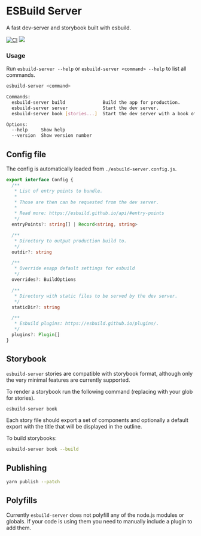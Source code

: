 # ESBuild Server

A fast dev-server and storybook built with esbuild.

[![CI](https://github.com/dxos/esbuild-server/actions/workflows/ci.yaml/badge.svg)](https://github.com/dxos/esbuild-server/actions/workflows/ci.yaml)
<img src="https://img.shields.io/npm/v/@dxos/esbuild-server"/>


### Usage

Run `esbuild-server --help` or `esbuild-server <command> --help` to list all commands.

```bash
esbuild-server <command>

Commands:
  esbuild-server build              Build the app for production.
  esbuild-server server             Start the dev server.
  esbuild-server book [stories...]  Start the dev server with a book of components.

Options:
  --help     Show help                                                 [boolean]
  --version  Show version number                                       [boolean]
```


## Config file

The config is automatically loaded from `./esbuild-server.config.js`.

```typescript
export interface Config {
  /**
   * List of entry points to bundle.
   *
   * Those are then can be requested from the dev server.
   *
   * Read more: https://esbuild.github.io/api/#entry-points
   */
  entryPoints?: string[] | Record<string, string>

  /**
   * Directory to output production build to.
   */
  outdir?: string

  /**
   * Override esapp default settings for esbuild
   */
  overrides?: BuildOptions

  /**
   * Directory with static files to be served by the dev server.
   */
  staticDir?: string

  /**
   * Esbuild plugins: https://esbuild.github.io/plugins/.
   */
  plugins?: Plugin[]
}
```

## Storybook

`esbuild-server` stories are compatible with storybook format, 
although only the very minimal features are currently supported.

To render a storybook run the following command (replacing with your glob for stories).

```bash
esbuild-server book
```

Each story file should export a set of components and optionally a default export with the title that will be displayed in the outline.

To build storybooks:

```bash
esbuild-server book --build
```

## Publishing

```bash
yarn publish --patch
```

## Polyfills

Currently `esbuild-server` does not polyfill any of the node.js modules or globals. 
If your code is using them you need to manually include a plugin to add them.
